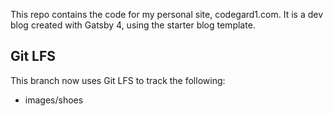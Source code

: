 This repo contains the code for my personal site, codegard1.com. It is a dev blog created with Gatsby 4, using the starter blog template.


## Git LFS
This branch now uses Git LFS to track the following:

- images/shoes
